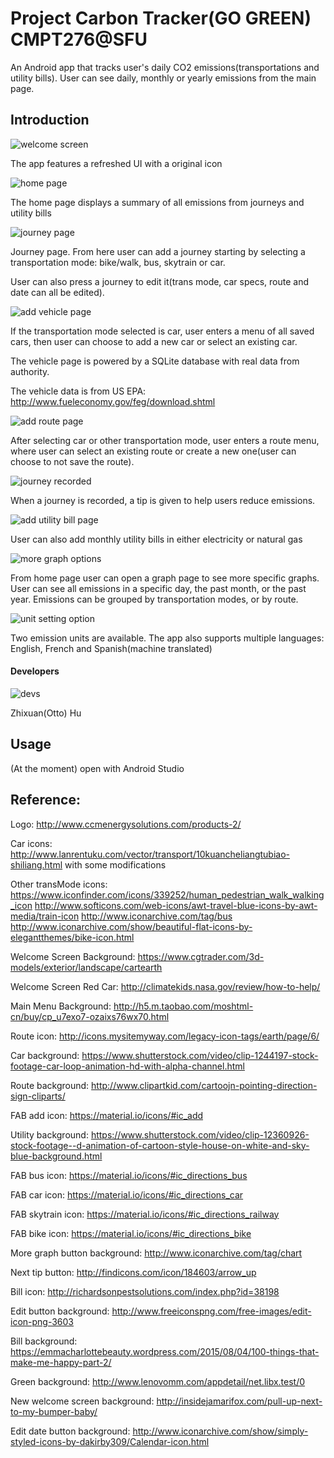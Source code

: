 # Project Carbon Tracker(GO GREEN) CMPT276@SFU

An Android app that tracks user's daily CO2 emissions(transportations and utility bills). User can see daily, monthly or yearly emissions from the main page.

## Introduction
![welcome screen](/docs/1.PNG)

The app features a refreshed UI with a original icon

![home page](/docs/2.PNG)

The home page displays a summary of all emissions from journeys and utility bills

![journey page](/docs/3.PNG)

Journey page. From here user can add a journey starting by selecting a transportation mode: bike/walk, bus, skytrain or car.

User can also press a journey to edit it(trans mode, car specs, route and date can all be edited). 

![add vehicle page](/docs/4.PNG)

If the transportation mode selected is car, user enters a menu of all saved cars, then user can choose to add a new car or select an existing car.

The vehicle page is powered by a SQLite database with real data from authority.

The vehicle data is from US EPA: http://www.fueleconomy.gov/feg/download.shtml

![add route page](/docs/5.PNG)

After selecting car or other transportation mode, user enters a route menu, where user can select an existing route or create a new one(user can choose to not save the route).

![journey recorded](/docs/6.PNG)

When a journey is recorded, a tip is given to help users reduce emissions.

![add utility bill page](/docs/7.PNG)

User can also add monthly utility bills in either electricity or natural gas

![more graph options](/docs/8.PNG)

From home page user can open a graph page to see more specific graphs. User can see all emissions in a specific day, the past month, or the past year. Emissions can be grouped by transportation modes, or by route.

![unit setting option](/docs/9.PNG)

Two emission units are available. The app also supports multiple languages: English, French and Spanish(machine translated)

#### Developers
![devs](/docs/10.PNG)

Zhixuan(Otto) Hu 

## Usage
 (At the moment) open with Android Studio

## Reference:

Logo:
http://www.ccmenergysolutions.com/products-2/

Car icons:
http://www.lanrentuku.com/vector/transport/10kuancheliangtubiao-shiliang.html
with some modifications

Other transMode icons:
https://www.iconfinder.com/icons/339252/human_pedestrian_walk_walking_icon
http://www.softicons.com/web-icons/awt-travel-blue-icons-by-awt-media/train-icon
http://www.iconarchive.com/tag/bus
http://www.iconarchive.com/show/beautiful-flat-icons-by-elegantthemes/bike-icon.html

Welcome Screen Background:
https://www.cgtrader.com/3d-models/exterior/landscape/cartearth

Welcome Screen Red Car:
http://climatekids.nasa.gov/review/how-to-help/

Main Menu Background:
http://h5.m.taobao.com/moshtml-cn/buy/cp_u7exo7-ozaixs76wx70.html

Route icon:
http://icons.mysitemyway.com/legacy-icon-tags/earth/page/6/

Car background:
https://www.shutterstock.com/video/clip-1244197-stock-footage-car-loop-animation-hd-with-alpha-channel.html

Route background:
http://www.clipartkid.com/cartoojn-pointing-direction-sign-cliparts/

FAB add icon:
https://material.io/icons/#ic_add

Utility background:
https://www.shutterstock.com/video/clip-12360926-stock-footage--d-animation-of-cartoon-style-house-on-white-and-sky-blue-background.html

FAB bus icon:
https://material.io/icons/#ic_directions_bus

FAB car icon:
https://material.io/icons/#ic_directions_car

FAB skytrain icon:
https://material.io/icons/#ic_directions_railway

FAB bike icon:
https://material.io/icons/#ic_directions_bike

More graph button background:
http://www.iconarchive.com/tag/chart

Next tip button:
http://findicons.com/icon/184603/arrow_up

Bill icon:
http://richardsonpestsolutions.com/index.php?id=38198

Edit button background:
http://www.freeiconspng.com/free-images/edit-icon-png-3603

Bill background:
https://emmacharlottebeauty.wordpress.com/2015/08/04/100-things-that-make-me-happy-part-2/

Green background:
http://www.lenovomm.com/appdetail/net.libx.test/0

New welcome screen background:
http://insidejamarifox.com/pull-up-next-to-my-bumper-baby/

Edit date button background:
http://www.iconarchive.com/show/simply-styled-icons-by-dakirby309/Calendar-icon.html
